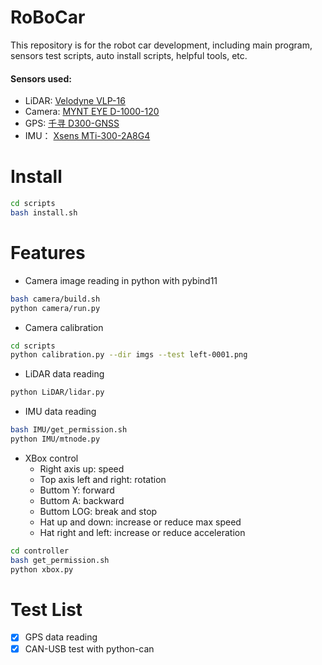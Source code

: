 # RoBoCar
This repository is for the robot car development, including main program, sensors test scripts, auto install scripts, helpful tools, etc.
#### Sensors used:
* LiDAR: [Velodyne VLP-16](https://www.velodynelidar.com/vlp-16.html)
* Camera: [MYNT EYE D-1000-120](https://www.myntai.com/mynteye/depth)
* GPS: [千寻 D300-GNSS](https://mall.qxwz.com/market/products/details?name=ouabiwv7762375598)
* IMU： [Xsens MTi-300-2A8G4](https://www.mouser.com/ProductDetail/Xsens/MTI-300-2A8G4?qs=sGAEpiMZZMutXGli8Ay4kNSxHzx9HmD09sFWWfMc%252BdM%3D)

# Install
```bash
cd scripts
bash install.sh
```

# Features
* Camera image reading in python with pybind11
```bash
bash camera/build.sh
python camera/run.py
```
* Camera calibration
```bash
cd scripts
python calibration.py --dir imgs --test left-0001.png
```
* LiDAR data reading
```bash
python LiDAR/lidar.py
```
* IMU data reading
```bash
bash IMU/get_permission.sh
python IMU/mtnode.py
```
* XBox control
  * Right axis up: speed
  * Top axis left and right: rotation
  * Buttom Y: forward
  * Buttom A: backward
  * Buttom LOG: break and stop
  * Hat up and down: increase or reduce max speed
  * Hat right and left: increase or reduce acceleration
```bash
cd controller
bash get_permission.sh
python xbox.py
```

# Test List
- [x] GPS data reading
- [x] CAN-USB test with python-can
